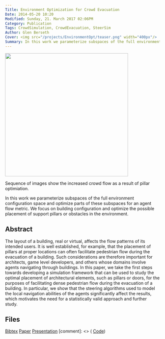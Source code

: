 ```yaml
---
Title: Environment Optimization for Crowd Evacuation
Date: 2014-05-20 10:20
Modified: Sunday, 21. March 2017 02:06PM 
Category: Publication
Tags: CrowdSimulation, CrowdEvacuation, SteerSim
Author: Glen Berseth 
Cover: <img src="/projects/EnvironmentOpt/teaser.png" width="400px"/>
Summary: In this work we parameterize subspaces of the full environment configuration space and optimize parts of these subspaces for an agent flow metric. We focus on building configuration and optimize the possible placement of support pillars or obstacles in the environment.
---
```


<img src="/projects/EnvironmentOpt/teaser.png" width="400px"/>

Sequence of images show the increased crowd flow as a result of pillar optimiation.

In this work we parameterize subspaces of the full environment configuration space and optimize parts of these subspaces for an agent flow metric. We focus on building configuration and optimize the possible placement of support pillars or obstacles in the environment. 

## Abstract

The layout of a building, real or virtual, affects the flow patterns of its intended users. It is well established, for example, that the placement of pillars at proper locations can often facilitate pedestrian flow during the evacuation of a building. Such considerations are therefore important for architects, game level developers, and others whose domains involve agents navigating through buildings. In this paper, we take the first steps towards developing a simulation framework that can be used to study the optimal placement of architectural elements, such as pillars or doors, for the purposes of facilitating dense pedestrian flow during the evacuation of a building. In particular, we show that the steering algorithms used to model the local navigation abilities of the agents significantly affect the results, which motivates the need for a statistically valid approach and further study.

## Files

[Bibtex](/files/bibtex/EnvironmentOpt.bib)
[Paper](/projects/EnvironmentOpt/ArchOpt.pdf)
[Presentation](/projects/GameLevelOptimization/paper_errata.pdf)
[comment]: <> ( [Code](https://github.com/FracturedPlane/EnvironmentInterface))

